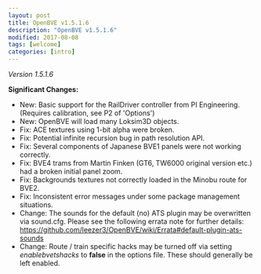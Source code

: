 ```yaml
---
layout: post
title: OpenBVE v1.5.1.6
description: "OpenBVE v1.5.1.6"
modified: 2017-08-08
tags: [welcome]
categories: [intro]
---
```


*Version 1.5.1.6*

__Significant Changes:__
* New: Basic support for the RailDriver controller from PI Engineering. (Requires calibration, see P2 of 'Options')
* New: OpenBVE will load many Loksim3D objects.
* Fix: ACE textures using 1-bit alpha were broken.
* Fix: Potential infinite recursion bug in path resolution API.
* Fix: Several components of Japanese BVE1 panels were not working correctly.
* Fix: BVE4 trams from Martin Finken (GT6, TW6000 original version etc.) had a broken initial panel zoom.
* Fix: Backgrounds textures not correctly loaded in the Minobu route for BVE2.
* Fix: Inconsistent error messages under some package management situations.
* Change: The sounds for the default (no) ATS plugin may be overwritten via sound.cfg. Please see the following errata note for further details: https://github.com/leezer3/OpenBVE/wiki/Errata#default-plugin-ats-sounds
* Change: Route / train specific hacks may be turned off via setting *enablebvetshacks* to __false__ in the options file. These should generally be left enabled.

